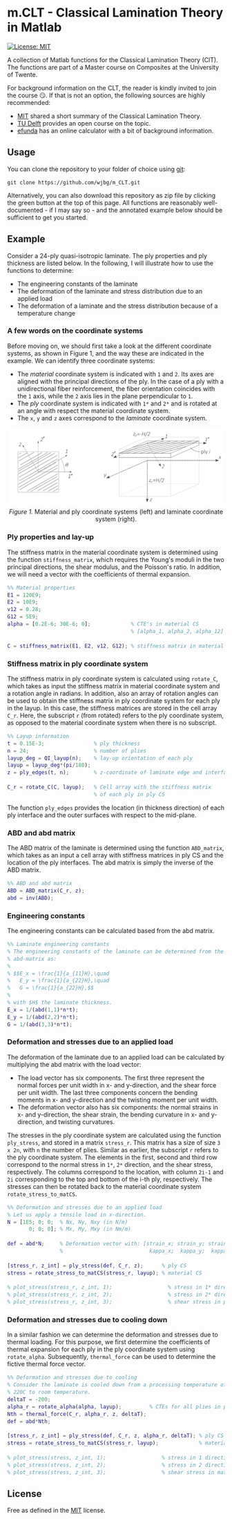 # m.CLT - Classical Lamination Theory in Matlab

[![License: MIT](https://img.shields.io/badge/License-MIT-yellow.svg)](https://opensource.org/licenses/MIT)

A collection of Matlab functions for the Classical Lamination Theory
(ClT). The functions are part of a Master course on Composites at the
University of Twente.

For background information on the CLT, the reader is kindly invited to
join the course :smirk:. If that is not an option, the following
sources are highly recommended:
* [MIT](https://ocw.mit.edu/courses/materials-science-and-engineering/3-11-mechanics-of-materials-fall-1999/modules/MIT3_11F99_laminates.pdf)
shared a short summary of the Classical Lamination Theory.
* [TU
  Delft](https://ocw.tudelft.nl/course-lectures/classical-laminate-theory-clt/)
  provides an open course on the topic.
* [efunda](https://www.efunda.com/formulae/solid_mechanics/composites/comp_laminate.cfm) has an online calculator with a bit of background information.

## Usage

You can clone the repository to your folder of choice using
[git](https://git-scm.com/downloads):

```
git clone https://github.com/wjbg/m_CLT.git
```

Alternatively, you can also download this repository as zip file by
clicking the green button at the top of this page. All functions are
reasonably well-documented - if I may say so - and the annotated
example below should be sufficient to get you started.

## Example

Consider a 24-ply quasi-isotropic laminate. The ply properties and ply
thickness are listed below. In the following, I will illustrate how to
use the functions to determine:

- The engineering constants of the laminate
- The deformation of the laminate and stress distribution due to an
  applied load
- The deformation of a laminate and the stress distribution because of
  a temperature change

### A few words on the coordinate systems

Before moving on, we should first take a look at the different
coordinate systems, as shown in Figure 1, and the way these are
indicated in the example. We can identify three coordinate systems:

- The _material_ coordinate system is indicated with `1` and `2`. Its
  axes are aligned with the principal directions of the ply. In the
  case of a ply with a unidirectional fiber reinforcement, the fiber
  orientation coincides with the `1` axis, while the `2` axis lies in
  the plane perpendicular to `1`.
- The _ply_ coordinate system is indicated with `1*` and `2*` and is
  rotated at an angle with respect the material coordinate system.
- The `x`, `y` and `z` axes correspond to the _laminate_ coordinate system.

<p align="center">
	<img src="./img/coordinate_systems.png" width="600">
	<br>
	<em>Figure 1.</em> Material and ply coordinate systems (left) and laminate coordinate system (right).
</p>

### Ply properties and lay-up

The stiffness matrix in the material coordinate system is determined
using the function `stiffness_matrix`, which requires the Young's
moduli in the two principal directions, the shear modulus, and the
Poisson's ratio. In addition, we will need a vector with the
coefficients of thermal expansion.

```matlab
%% Material properties
E1 = 120E9;
E2 = 10E9;
v12 = 0.28;
G12 = 5E9;
alpha = [0.2E-6; 30E-6; 0];             % CTE's in material CS
                                        % [alpha_1, alpha_2, alpha_12]

C = stiffness_matrix(E1, E2, v12, G12); % stiffness matrix in material CS
```

### Stiffness matrix in ply coordinate system

The stiffness matrix in ply coordinate system is calculated using
`rotate_C`, which takes as input the stiffness matrix in material
coordinate system and a rotation angle in radians. In addition, also
an array of rotation angles can be used to obtain the stiffness matrix
in ply coordinate system for each ply in the layup. In this case, the
stiffness matrices are stored in the cell array `C_r`. Here, the
subscript `r` (from rotated) refers to the ply coordinate system, as
opposed to the material coordinate system when there is no subscript.

```matlab
%% Layup information
t = 0.15E-3;                % ply thickness
n = 24;                     % number of plies
layup_deg = QI_layup(n);    % lay-up orientation of each ply
layup = layup_deg*(pi/180);
z = ply_edges(t, n);        % z-coordinate of laminate edge and interfaces

C_r = rotate_C(C, layup);   % Cell array with the stiffness matrix
                            % of each ply in ply CS
```

The function `ply_edges` provides the location (in thickness
direction) of each ply interface and the outer surfaces with respect
to the mid-plane.

### ABD and abd matrix

The ABD matrix of the laminate is determined using the function
`ABD_matrix`, which takes as an input a cell array with stiffness
matrices in ply CS and the location of the ply interfaces. The abd
matrix is simply the inverse of the ABD matrix.

```matlab
%% ABD and abd matrix
ABD = ABD_matrix(C_r, z);
abd = inv(ABD);
```

### Engineering constants

The engineering constants can be calculated based from the abd matrix.


```matlab
%% Laminate engineering constants
% The engineering constants of the laminate can be determined from the
% abd-matrix as:
%
% $$E_x = \frac{1}{a_{11}H},\quad
%   E_y = \frac{1}{a_{22}H},\quad
%   G = \frac{1}{a_{22}H},$$
%
% with $H$ the laminate thickness.
E_x = 1/(abd(1,1)*n*t);
E_y = 1/(abd(2,2)*n*t);
G = 1/(abd(3,3)*n*t);
```

### Deformation and stresses due to an applied load

The deformation of the laminate due to an applied load can be
calculated by multiplying the abd matrix with the load vector:

- The load vector has six components. The first three represent the
  normal forces per unit width in x- and y-direction, and the shear
  force per unit width. The last three components concern the bending
  moments in x- and y-direction and the twisting moment per unit
  width.
- The deformation vector also has six components: the normal strains
  in x- and y-direction, the shear strain, the bending curvature in x-
  and y-direction, and twisting curvatures.

The stresses in the ply coordinate system are calculated using the
function `ply_stress`, and stored in a matrix `stress_r`. This matrix
has a size of size `3 x 2n`, with `n` the number of plies. Similar as
earlier, the subscript `r` refers to the ply coordinate system. The
elements in the first, second and third row correspond to the normal
stress in `1*`, `2*` direction, and the shear stress, respectively.
The columns correspond to the location, with column `2i-1` and `2i`
corresponding to the top and bottom of the i-th ply, respectively. The
stresses can then be rotated back to the material coordinate system
`rotate_stress_to_matCS`.

```matlab
%% Deformation and stresses due to an applied load
% Let us apply a tensile load in x-direction.
N = [1E5; 0; 0;  % Nx, Ny, Nxy (in N/m)
       0; 0; 0]; % Mx, My, Mxy (in Nm/m)

def = abd*N;     % Deformation vector with: [strain_x; strain_y; strain_xy;
                 %                            kappa_x;  kappa_y;  kappa_xy]

[stress_r, z_int] = ply_stress(def, C_r, z);      % ply CS
stress = rotate_stress_to_matCS(stress_r, layup); % material CS

% plot_stress(stress_r, z_int, 1);                  % stress in 1* direction
% plot_stress(stress_r, z_int, 2);                  % stress in 2* direction
% plot_stress(stress_r, z_int, 3);                  % shear stress in ply CS
```

### Deformation and stresses due to cooling down

In a similar fashion we can determine the deformation and stresses due
to thermal loading. For this purpose, we first determine the
coefficients of thermal expansion for each ply in the ply coordinate
system using `rotate_alpha`. Subsequently, `thermal_force` can be used
to determine the fictive thermal force vector.

```matlab
%% Deformation and stresses due to cooling
% Consider the laminate is cooled down from a processing temperature of
% 220C to room temperature.
deltaT = -200;
alpha_r = rotate_alpha(alpha, layup);         % CTEs for all plies in ply CS
Nth = thermal_force(C_r, alpha_r, z, deltaT);
def = abd*Nth;

[stress_r, z_int] = ply_stress(def, C_r, z, alpha_r, deltaT); % ply CS
stress = rotate_stress_to_matCS(stress_r, layup);             % material CS

% plot_stress(stress, z_int, 1);                  % stress in 1 direction
% plot_stress(stress, z_int, 2);                  % stress in 2 direction
% plot_stress(stress, z_int, 3);                  % shear stress in mat CS
```

## License

Free as defined in the [MIT](https://choosealicense.com/licenses/mit/)
license.
